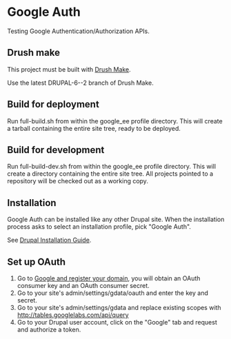 # Google Auth

Testing Google Authentication/Authorization APIs.

## Drush make

This project must be built with [Drush Make](http://drupal.org/project/drush_make).

Use the latest DRUPAL-6--2 branch of Drush Make.

## Build for deployment

Run full-build.sh from within the google_ee profile directory. This will create
a tarball containing the entire site tree, ready to be deployed.

## Build for development

Run full-build-dev.sh from within the google_ee profile directory. This will
create a directory containing the entire site tree. All projects pointed to a
repository will be checked out as a working copy.

## Installation

Google Auth can be installed like any other Drupal site. When the
installation process asks to select an installation profile, pick "Google
Auth".

See [Drupal Installation Guide](http://drupal.org/getting-started/install).

## Set up OAuth

1. Go to [Google and register your domain](http://code.google.com/apis/accounts/docs/RegistrationForWebAppsAuto.html#new),
you will obtain an OAuth consumer key and an OAuth consumer secret.
2. Go to your site's admin/settings/gdata/oauth and enter the key and secret.
3. Go to your site's admin/settings/gdata and replace existing scopes with
http://tables.googlelabs.com/api/query
4. Go to your Drupal user account, click on the "Google" tab and request and
authorize a token.
